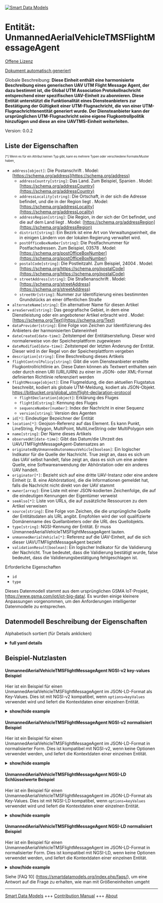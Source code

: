 <!-- 10-Header -->  
[![Smart Data Models](https://smartdatamodels.org/wp-content/uploads/2022/01/SmartDataModels_logo.png "Logo")](https://smartdatamodels.org)  
Entität: UnmannedAerialVehicleTMSFlightMessageAgent  
===================================================<!-- /10-Header -->  
<!-- 15-License -->  
[Offene Lizenz](https://github.com/smart-data-models//dataModel.UnmannedAerialVehicle/blob/master/UnmannedAerialVehicleTMSFlightMessageAgent/LICENSE.md)  
[Dokument automatisch generiert](https://docs.google.com/presentation/d/e/2PACX-1vTs-Ng5dIAwkg91oTTUdt8ua7woBXhPnwavZ0FxgR8BsAI_Ek3C5q97Nd94HS8KhP-r_quD4H0fgyt3/pub?start=false&loop=false&delayms=3000#slide=id.gb715ace035_0_60)  
<!-- /15-License -->  
<!-- 20-Description -->  
Globale Beschreibung: **Diese Einheit enthält eine harmonisierte Beschreibung eines generischen UAV UTM Flight Message Agent, der dazu bestimmt ist, die Global UTM Association Protokollnachricht entsprechend einer spezifischen UAV-Einheit zu abonnieren. Diese Entität unterstützt die Funktionalität eines Diensteanbieters zur Bestätigung der Gültigkeit einer UTM-Flugnachricht, die von einer UTM-Flugnachrichtenentität generiert wurde. Der Diensteanbieter kann der ursprünglichen UTM-Flugnachricht seine eigene Flugkontrollpolitik hinzufügen und diese an eine UAVTMS-Einheit weiterleiten.**  
Version: 0.0.2  
<!-- /20-Description -->  
<!-- 30-PropertiesList -->  

## Liste der Eigenschaften  

<sup><sub>[*] Wenn es für ein Attribut keinen Typ gibt, kann es mehrere Typen oder verschiedene Formate/Muster haben</sub></sup>.  
- `address[object]`: Die Postanschrift  . Model: [https://schema.org/address](https://schema.org/address)	- `addressCountry[string]`: Das Land. Zum Beispiel, Spanien  . Model: [https://schema.org/addressCountry](https://schema.org/addressCountry)  
	- `addressLocality[string]`: Die Ortschaft, in der sich die Adresse befindet, und die in der Region liegt  . Model: [https://schema.org/addressLocality](https://schema.org/addressLocality)  
	- `addressRegion[string]`: Die Region, in der sich der Ort befindet, und die auf dem Land liegt  . Model: [https://schema.org/addressRegion](https://schema.org/addressRegion)  
	- `district[string]`: Ein Bezirk ist eine Art von Verwaltungseinheit, die in einigen Ländern von der lokalen Regierung verwaltet wird.    
	- `postOfficeBoxNumber[string]`: Die Postfachnummer für Postfachadressen. Zum Beispiel, 03578  . Model: [https://schema.org/postOfficeBoxNumber](https://schema.org/postOfficeBoxNumber)  
	- `postalCode[string]`: Die Postleitzahl. Zum Beispiel, 24004  . Model: [https://schema.org/https://schema.org/postalCode](https://schema.org/https://schema.org/postalCode)  
	- `streetAddress[string]`: Die Straßenanschrift  . Model: [https://schema.org/streetAddress](https://schema.org/streetAddress)  
	- `streetNr[string]`: Nummer zur Identifizierung eines bestimmten Grundstücks an einer öffentlichen Straße    
- `alternateName[string]`: Ein alternativer Name für diesen Artikel  - `areaServed[string]`: Das geografische Gebiet, in dem eine Dienstleistung oder ein angebotener Artikel erbracht wird  . Model: [https://schema.org/Text](https://schema.org/Text)- `dataProvider[string]`: Eine Folge von Zeichen zur Identifizierung des Anbieters der harmonisierten Dateneinheit  - `dateCreated[date-time]`: Zeitstempel der Entitätserstellung. Dieser wird normalerweise von der Speicherplattform zugewiesen  - `dateModified[date-time]`: Zeitstempel der letzten Änderung der Entität. Dieser wird in der Regel von der Speicherplattform vergeben  - `description[string]`: Eine Beschreibung dieses Artikels  - `flightControlPolicy[string]`: Gibt die vom Diensteanbieter erstellte Flugkontrollrichtlinie an. Diese Daten können als Textwert enthalten sein oder durch einen URI (URL/URN) zu einer im JSON- oder XML-Format definierten Richtlinie referenziert werden  - `flightMessage[object]`: Eine Flugmeldung, die den aktuellen Flugstatus beschreibt, kodiert als globale UTM-Meldung, kodiert als JSON-Objekt. https://bitbucket.org/global_utm/flight-declaration-protocol  	- `flightDeclaration[object]`: Erklärung des Fluges    
	- `flightId[string]`: Kennung des Fluges    
	- `sequenceNumber[number]`: Index der Nachricht in einer Sequenz    
	- `version[string]`: Version des Agenten    
- `id[*]`: Eindeutiger Bezeichner der Entität  - `location[*]`: Geojson-Referenz auf das Element. Es kann Punkt, LineString, Polygon, MultiPoint, MultiLineString oder MultiPolygon sein  - `name[string]`: Der Name dieses Artikels  - `observedAt[date-time]`: Gibt das Datum/die Uhrzeit des UAVUTMFlightMessageAgent-Datensatzes an  - `originatedByUnmannedAutonomousVehicle[boolean]`: Ein logischer Indikator für die Quelle der Nachricht. True zeigt an, dass es sich um das UAV selbst handelt, false zeigt an, dass es sich um eine andere Quelle, eine Softwareanwendung der Abhörstation oder ein anderes UAV handelt.  - `originator[*]`: Bezieht sich auf eine dritte UAV-Instanz oder eine andere Einheit (z. B. eine Abhörstation), die die Informationen gemeldet hat, falls die Nachricht nicht direkt von der UAV stammt  - `owner[array]`: Eine Liste mit einer JSON-kodierten Zeichenfolge, die auf die eindeutigen Kennungen der Eigentümer verweist  - `seeAlso[*]`: Liste von URLs, die auf zusätzliche Ressourcen zu dem Artikel verweisen  - `source[string]`: Eine Folge von Zeichen, die die ursprüngliche Quelle der Entitätsdaten als URL angibt. Empfohlen wird der voll qualifizierte Domänenname des Quellanbieters oder die URL des Quellobjekts.  - `type[string]`: NGSI-Kennung der Entität. Er muss UnmannedAerialVehicleTMSFlightMessageAgent lauten.  - `unmannedAerialVehicle[*]`: Referenz auf die UAV-Einheit, auf die sich dieser UAVUTMFlightMessageAgent bezieht  - `validationResult[boolean]`: Ein logischer Indikator für die Validierung der Nachricht. True bedeutet, dass die Validierung bestätigt wurde, false bedeutet, dass die Validierungsbestätigung fehlgeschlagen ist.  <!-- /30-PropertiesList -->  
<!-- 35-RequiredProperties -->  
Erforderliche Eigenschaften  
- `id`  - `type`  <!-- /35-RequiredProperties -->  
<!-- 40-NotesYaml -->  
Dieses Datenmodell stammt aus dem ursprünglichen GSMA IoT-Projekt, https://www.gsma.com/iot/iot-big-data/. Es wurden einige kleinere Anpassungen vorgenommen, um den Anforderungen intelligenter Datenmodelle zu entsprechen.  
<!-- /40-NotesYaml -->  
<!-- 50-DataModelHeader -->  
## Datenmodell Beschreibung der Eigenschaften  
Alphabetisch sortiert (für Details anklicken)  
<!-- /50-DataModelHeader -->  
<!-- 60-ModelYaml -->  
<details><summary><strong>full yaml details</strong></summary>    
```yaml  
UnmannedAerialVehicleTMSFlightMessageAgent:    
  description: This entity contains a harmonised description of a generic UAV UTM Flight Message Agent that is designed to subscribe to the Global UTM Association protocol message according to a specific UAV entity. This entity supports the functionality of a service provider to confirm the validity of UTM Flight Message generated by UTM Flight Message Entity. The service provider can include their own Flight Control Policy to the original UTM Flight Message and forward this to a UAVTMS entity.    
  properties:    
    address:    
      description: The mailing address    
      properties:    
        addressCountry:    
          description: 'The country. For example, Spain'    
          type: string    
          x-ngsi:    
            model: https://schema.org/addressCountry    
            type: Property    
        addressLocality:    
          description: 'The locality in which the street address is, and which is in the region'    
          type: string    
          x-ngsi:    
            model: https://schema.org/addressLocality    
            type: Property    
        addressRegion:    
          description: 'The region in which the locality is, and which is in the country'    
          type: string    
          x-ngsi:    
            model: https://schema.org/addressRegion    
            type: Property    
        district:    
          description: 'A district is a type of administrative division that, in some countries, is managed by the local government'    
          type: string    
          x-ngsi:    
            type: Property    
        postOfficeBoxNumber:    
          description: 'The post office box number for PO box addresses. For example, 03578'    
          type: string    
          x-ngsi:    
            model: https://schema.org/postOfficeBoxNumber    
            type: Property    
        postalCode:    
          description: 'The postal code. For example, 24004'    
          type: string    
          x-ngsi:    
            model: https://schema.org/https://schema.org/postalCode    
            type: Property    
        streetAddress:    
          description: The street address    
          type: string    
          x-ngsi:    
            model: https://schema.org/streetAddress    
            type: Property    
        streetNr:    
          description: Number identifying a specific property on a public street    
          type: string    
          x-ngsi:    
            type: Property    
      type: object    
      x-ngsi:    
        model: https://schema.org/address    
        type: Property    
    alternateName:    
      description: An alternative name for this item    
      type: string    
      x-ngsi:    
        type: Property    
    areaServed:    
      description: The geographic area where a service or offered item is provided    
      type: string    
      x-ngsi:    
        model: https://schema.org/Text    
        type: Property    
    dataProvider:    
      description: A sequence of characters identifying the provider of the harmonised data entity    
      type: string    
      x-ngsi:    
        type: Property    
    dateCreated:    
      description: Entity creation timestamp. This will usually be allocated by the storage platform    
      format: date-time    
      type: string    
      x-ngsi:    
        type: Property    
    dateModified:    
      description: Timestamp of the last modification of the entity. This will usually be allocated by the storage platform    
      format: date-time    
      type: string    
      x-ngsi:    
        type: Property    
    description:    
      description: A description of this item    
      type: string    
      x-ngsi:    
        type: Property    
    flightControlPolicy:    
      description: Indicates the flight control policy generated by the service provider. This data could be included as a text value or referenced by a URI (URL/URN) to a policy defined in JSON or XML format    
      type: string    
      x-ngsi:    
        type: Property    
    flightMessage:    
      description: 'A flight message describing the current flight status encoded as a Global UTM Message encoded as a JSON object. https://bitbucket.org/global_utm/flight-declaration-protocol'    
      properties:    
        flightDeclaration:    
          description: Declaration of the flight    
          properties:    
            actualLandingTime:    
              description: Actual landing time    
              format: date-time    
              type: string    
              x-ngsi:    
                type: Property    
            actualTakeOffTime:    
              description: Actual take off time    
              format: date-time    
              type: string    
              x-ngsi:    
                type: Property    
            contactUrl:    
              description: A url for further information    
              format: uri    
              type: string    
              x-ngsi:    
                type: Property    
            expectTelemetry:    
              description: 'Whether it is expected telemetry data '    
              type: boolean    
              x-ngsi:    
                type: Property    
            idents:    
              description: Identifier items of the flight declaration    
              items:    
                description: Every item in the idents    
                type: string    
                x-ngsi:    
                  type: Property    
              type: array    
              x-ngsi:    
                type: Property    
            operationMode:    
              description: Operation mode of the flight    
              enum:    
                - vlos    
                - evlos    
                - bvlos    
                - automated    
              type: string    
              x-ngsi:    
                type: Property    
            originatingParty:    
              description: Country from which the goods/items being transported originate.    
              type: string    
              x-ngsi:    
                type: Property    
            parts:    
              description: 'elements of the flight declaration that can include details about the operator, the aircraft, specific approvals, means of compliance, and continuing airworthiness management'    
              items:    
                description: Every item of the parts    
                type: string    
                x-ngsi:    
                  type: Property    
              type: array    
              x-ngsi:    
                type: Property    
            purpose:    
              description: Purpose of the flight    
              type: string    
              x-ngsi:    
                type: Property    
          type: object    
          x-ngsi:    
            type: Property    
        flightId:    
          description: Identifier of the flight    
          type: string    
          x-ngsi:    
            type: Property    
        sequenceNumber:    
          description: Index of the message in a sequence    
          type: number    
          x-ngsi:    
            type: Property    
        version:    
          description: Version of the agent    
          type: string    
          x-ngsi:    
            type: Property    
      type: object    
      x-ngsi:    
        type: Property    
    id:    
      anyOf:    
        - description: Identifier format of any NGSI entity    
          maxLength: 256    
          minLength: 1    
          pattern: ^[\w\-\.\{\}\$\+\*\[\]`|~^@!,:\\]+$    
          type: string    
          x-ngsi:    
            type: Property    
        - description: Identifier format of any NGSI entity    
          format: uri    
          type: string    
          x-ngsi:    
            type: Property    
      description: Unique identifier of the entity    
      x-ngsi:    
        type: Property    
    location:    
      description: 'Geojson reference to the item. It can be Point, LineString, Polygon, MultiPoint, MultiLineString or MultiPolygon'    
      oneOf:    
        - description: Geojson reference to the item. Point    
          properties:    
            bbox:    
              items:    
                type: number    
              minItems: 4    
              type: array    
            coordinates:    
              items:    
                type: number    
              minItems: 2    
              type: array    
            type:    
              enum:    
                - Point    
              type: string    
          required:    
            - type    
            - coordinates    
          title: GeoJSON Point    
          type: object    
          x-ngsi:    
            type: GeoProperty    
        - description: Geojson reference to the item. LineString    
          properties:    
            bbox:    
              items:    
                type: number    
              minItems: 4    
              type: array    
            coordinates:    
              items:    
                items:    
                  type: number    
                minItems: 2    
                type: array    
              minItems: 2    
              type: array    
            type:    
              enum:    
                - LineString    
              type: string    
          required:    
            - type    
            - coordinates    
          title: GeoJSON LineString    
          type: object    
          x-ngsi:    
            type: GeoProperty    
        - description: Geojson reference to the item. Polygon    
          properties:    
            bbox:    
              items:    
                type: number    
              minItems: 4    
              type: array    
            coordinates:    
              items:    
                items:    
                  items:    
                    type: number    
                  minItems: 2    
                  type: array    
                minItems: 4    
                type: array    
              type: array    
            type:    
              enum:    
                - Polygon    
              type: string    
          required:    
            - type    
            - coordinates    
          title: GeoJSON Polygon    
          type: object    
          x-ngsi:    
            type: GeoProperty    
        - description: Geojson reference to the item. MultiPoint    
          properties:    
            bbox:    
              items:    
                type: number    
              minItems: 4    
              type: array    
            coordinates:    
              items:    
                items:    
                  type: number    
                minItems: 2    
                type: array    
              type: array    
            type:    
              enum:    
                - MultiPoint    
              type: string    
          required:    
            - type    
            - coordinates    
          title: GeoJSON MultiPoint    
          type: object    
          x-ngsi:    
            type: GeoProperty    
        - description: Geojson reference to the item. MultiLineString    
          properties:    
            bbox:    
              items:    
                type: number    
              minItems: 4    
              type: array    
            coordinates:    
              items:    
                items:    
                  items:    
                    type: number    
                  minItems: 2    
                  type: array    
                minItems: 2    
                type: array    
              type: array    
            type:    
              enum:    
                - MultiLineString    
              type: string    
          required:    
            - type    
            - coordinates    
          title: GeoJSON MultiLineString    
          type: object    
          x-ngsi:    
            type: GeoProperty    
        - description: Geojson reference to the item. MultiLineString    
          properties:    
            bbox:    
              items:    
                type: number    
              minItems: 4    
              type: array    
            coordinates:    
              items:    
                items:    
                  items:    
                    items:    
                      type: number    
                    minItems: 2    
                    type: array    
                  minItems: 4    
                  type: array    
                type: array    
              type: array    
            type:    
              enum:    
                - MultiPolygon    
              type: string    
          required:    
            - type    
            - coordinates    
          title: GeoJSON MultiPolygon    
          type: object    
          x-ngsi:    
            type: GeoProperty    
      x-ngsi:    
        type: GeoProperty    
    name:    
      description: The name of this item    
      type: string    
      x-ngsi:    
        type: Property    
    observedAt:    
      description: Indicates the date/time of the UAVUTMFlightMessageAgent record    
      format: date-time    
      type: string    
      x-ngsi:    
        type: Property    
    originatedByUnmannedAutonomousVehicle:    
      description: 'A logical indicator of source of the message. True indicates it is the UAV itself, false indicates that it is a different source, a listening station software application or a different UAV'    
      type: boolean    
      x-ngsi:    
        type: Property    
    originator:    
      anyOf:    
        - description: Identifier format of any NGSI entity    
          maxLength: 256    
          minLength: 1    
          pattern: ^[\w\-\.\{\}\$\+\*\[\]`|~^@!,:\\]+$    
          type: string    
          x-ngsi:    
            type: Property    
        - description: Identifier format of any NGSI entity    
          format: uri    
          type: string    
          x-ngsi:    
            type: Property    
      description: Refers to a third party UAV instance or other entity (e.g. listening station) that reported the information in the case the message was not directly originated by the UAV    
      x-ngsi:    
        type: Relationship    
    owner:    
      description: A List containing a JSON encoded sequence of characters referencing the unique Ids of the owner(s)    
      items:    
        anyOf:    
          - description: Identifier format of any NGSI entity    
            maxLength: 256    
            minLength: 1    
            pattern: ^[\w\-\.\{\}\$\+\*\[\]`|~^@!,:\\]+$    
            type: string    
            x-ngsi:    
              type: Property    
          - description: Identifier format of any NGSI entity    
            format: uri    
            type: string    
            x-ngsi:    
              type: Property    
        description: Unique identifier of the entity    
        x-ngsi:    
          type: Property    
      type: array    
      x-ngsi:    
        type: Property    
    seeAlso:    
      description: list of uri pointing to additional resources about the item    
      oneOf:    
        - items:    
            format: uri    
            type: string    
          minItems: 1    
          type: array    
        - format: uri    
          type: string    
      x-ngsi:    
        type: Property    
    source:    
      description: 'A sequence of characters giving the original source of the entity data as a URL. Recommended to be the fully qualified domain name of the source provider, or the URL to the source object'    
      type: string    
      x-ngsi:    
        type: Property    
    type:    
      description: NGSI Entity identifier. It has to be UnmannedAerialVehicleTMSFlightMessageAgent    
      enum:    
        - UnmannedAerialVehicleTMSFlightMessageAgent    
      type: string    
      x-ngsi:    
        type: Property    
    unmannedAerialVehicle:    
      anyOf:    
        - description: Identifier format of any NGSI entity    
          maxLength: 256    
          minLength: 1    
          pattern: ^[\w\-\.\{\}\$\+\*\[\]`|~^@!,:\\]+$    
          type: string    
          x-ngsi:    
            type: Property    
        - description: Identifier format of any NGSI entity    
          format: uri    
          type: string    
          x-ngsi:    
            type: Property    
      description: Reference to the UAV entity to which this UAVUTMFlightMessageAgent relates    
      x-ngsi:    
        type: Relationship    
    validationResult:    
      description: 'A logical indicator of validation of the message. True indicates it is the validation is confirmed, false indicates that the validation confirmation fails'    
      type: boolean    
      x-ngsi:    
        type: Property    
  required:    
    - id    
    - type    
  type: object    
  x-derived-from: ""    
  x-disclaimer: 'Redistribution and use in source and binary forms, with or without modification, are permitted  provided that the license conditions are met. Copyleft (c) 2024 Contributors to Smart Data Models Program'    
  x-license-url: https://github.com/smart-data-models/dataModel.UnmannedAerialVehicle/blob/master/UnmannedAerialVehicleTMSFlightMessageAgent/LICENSE.md    
  x-model-schema: https://smart-data-models.github.io/dataModel.UnmannedAerialVehicle/UnmannedAerialVehicleTMSFlightMessageAgent/schema.json    
  x-model-tags: GSMA    
  x-version: 0.0.2    
```  
</details>    
<!-- /60-ModelYaml -->  
<!-- 70-MiddleNotes -->  
<!-- /70-MiddleNotes -->  
<!-- 80-Examples -->  
## Beispiel-Nutzlasten  
#### UnmannedAerialVehicleTMSFlightMessageAgent NGSI-v2 key-values Beispiel  
Hier ist ein Beispiel für einen UnmannedAerialVehicleTMSFlightMessageAgent im JSON-LD-Format als Key-Values. Dies ist mit NGSI-v2 kompatibel, wenn `options=keyValues` verwendet wird und liefert die Kontextdaten einer einzelnen Entität.  
<details><summary><strong>show/hide example</strong></summary>    
```json  
{  
  "id": "urn:ngsi-ld:UAVUTMFlightMessageAgent:cba823cc-5930-11e8-b8fe-d7c79082c9c7",  
  "type": "UnmannedAerialVehicleTMSFlightMessageAgent",  
  "source": "https://source.example.com",  
  "dataProvider": "https://provider.example.com",  
  "unmannedAerialVehicle": "urn:ngsi-ld:UAV:23821045-33d4-46ec-b777-98f461bf4856",  
  "observedAt": "2016-08-23T10:18:16Z",  
  "originatedByUnmannedAutonomousVehicle": false,  
  "originator": "urn:ngsi-ld:UAV:29935bbe-5922-11e8-9742-93bfb84686ec",  
  "flightMessage": {  
    "flightId": "3ce68ac8-5932-11e8-9a8d-ef74eb0fb0a2",  
    "sequenceNumber": 0,  
    "flightDeclaration": {},  
    "version": "1.0.0"  
  },  
  "validationResult": true,  
  "flightControlPolicy": "https://www.example.com/fight-policy"  
}  
```  
</details>  
#### UnmannedAerialVehicleTMSFlightMessageAgent NGSI-v2 normalisiert Beispiel  
Hier ist ein Beispiel für einen UnmannedAerialVehicleTMSFlightMessageAgent im JSON-LD-Format in normalisierter Form. Dies ist kompatibel mit NGSI-v2, wenn keine Optionen verwendet werden, und liefert die Kontextdaten einer einzelnen Entität.  
<details><summary><strong>show/hide example</strong></summary>    
```json  
{  
  "id": "urn:ngsi-ld:UAVUTMFlightMessageAgent:cba823cc-5930-11e8-b8fe-d7c79082c9c7",  
  "type": "UnmannedAerialVehicleTMSFlightMessageAgent",  
  "source": {  
    "type": "Text",  
    "value": "https://source.example.com"  
  },  
  "dataProvider": {  
    "type": "Text",  
    "value": "https://provider.example.com"  
  },  
  "unmannedAerialVehicle": {  
    "type": "Text",  
    "value": "urn:ngsi-ld:UAV:23821045-33d4-46ec-b777-98f461bf4856"  
  },  
  "observedAt": {  
    "type": "DateTime",  
    "value": "2016-08-23T10:18:16Z"  
  },  
  "originatedByUnmannedAutonomousVehicle": {  
    "type": "Boolean",  
    "value": false  
  },  
  "originator": {  
    "type": "Text",  
    "value": "urn:ngsi-ld:UAV:29935bbe-5922-11e8-9742-93bfb84686ec"  
  },  
  "flightMessage": {  
    "type": "StructuredValue",  
    "value": {  
      "flightId": "3ce68ac8-5932-11e8-9a8d-ef74eb0fb0a2",  
      "sequenceNumber": 0,  
      "flightDeclaration": {},  
      "version": "1.0.0"  
    }  
  },  
  "validationResult": {  
    "type": "Boolean",  
    "value": true  
  },  
  "flightControlPolicy": {  
    "type": "Text",  
    "value": "https://www.example.com/fight-policy"  
  }  
}  
```  
</details>  
#### UnmannedAerialVehicleTMSFlightMessageAgent NGSI-LD Schlüsselwerte Beispiel  
Hier ist ein Beispiel für einen UnmannedAerialVehicleTMSFlightMessageAgent im JSON-LD-Format als Key-Values. Dies ist mit NGSI-LD kompatibel, wenn `options=keyValues` verwendet wird und liefert die Kontextdaten einer einzelnen Entität.  
<details><summary><strong>show/hide example</strong></summary>    
```json  
{  
  "id": "urn:ngsi-ld:UAVUTMFlightMessageAgent:cba823cc-5930-11e8-b8fe-d7c79082c9c7",  
  "type": "UnmannedAerialVehicleTMSFlightMessageAgent",  
  "source": "https://source.example.com",  
  "dataProvider": "https://provider.example.com",  
  "unmannedAerialVehicle": "urn:ngsi-ld:UAV:23821045-33d4-46ec-b777-98f461bf4856",  
  "observedAt": "2016-08-23T10:18:16Z",  
  "originatedByUnmannedAutonomousVehicle": false,  
  "originator": "urn:ngsi-ld:UAV:29935bbe-5922-11e8-9742-93bfb84686ec",  
  "flightMessage": {  
    "flightId": "3ce68ac8-5932-11e8-9a8d-ef74eb0fb0a2",  
    "sequenceNumber": 0,  
    "flightDeclaration": {},  
    "version": "1.0.0"  
  },  
  "validationResult": true,  
  "flightControlPolicy": "https://www.example.com/fight-policy",  
  "@context": [  
    "https://smart-data-models.github.io/dataModel.UnmannedAerialVehicle/context.jsonld",  
    "https://raw.githubusercontent.com/smart-data-models/dataModel.UnmannedAerialVehicle/master/context.jsonld"  
  ]  
}  
```  
</details>  
#### UnmannedAerialVehicleTMSFlightMessageAgent NGSI-LD normalisiert Beispiel  
Hier ist ein Beispiel für einen UnmannedAerialVehicleTMSFlightMessageAgent im JSON-LD-Format in normalisierter Form. Dies ist kompatibel mit NGSI-LD, wenn keine Optionen verwendet werden, und liefert die Kontextdaten einer einzelnen Entität.  
<details><summary><strong>show/hide example</strong></summary>    
```json  
{  
    "id": "urn:ngsi-ld:UAVUTMFlightMessageAgent:cba823cc-5930-11e8-b8fe-d7c79082c9c7",  
    "type": "UnmannedAerialVehicleTMSFlightMessageAgent",  
    "source": {  
        "type": "Property",  
        "value": "https://source.example.com"  
    },  
    "dataProvider": {  
        "type": "Property",  
        "value": "https://provider.example.com"  
    },  
    "unmannedAerialVehicle": {  
        "type": "Relationship",  
        "object": "urn:ngsi-ld:UAV:23821045-33d4-46ec-b777-98f461bf4856"  
    },  
    "observedAt": {  
        "type": "Property",  
        "value": "2016-08-23T10:18:16Z"  
    },  
    "originatedByUnmannedAutonomousVehicle": {  
        "type": "Property",  
        "value": false  
    },  
    "originator": {  
        "type": "Relationship",  
        "object": "urn:ngsi-ld:UAV:29935bbe-5922-11e8-9742-93bfb84686ec"  
    },  
    "flightMessage": {  
        "type": "Property",  
        "value": {  
            "flightId": "3ce68ac8-5932-11e8-9a8d-ef74eb0fb0a2",  
            "sequenceNumber": 0,  
            "flightDeclaration": {},  
            "version": "1.0.0"  
        }  
    },  
    "validationResult": {  
        "type": "Property",  
        "value": true  
    },  
    "flightControlPolicy": {  
        "type": "Property",  
        "value": "https://www.example.com/fight-policy"  
    },  
    "@context": [  
        "https://smart-data-models.github.io/dataModel.UnmannedAerialVehicle/context.jsonld",  
        "https://raw.githubusercontent.com/smart-data-models/dataModel.UnmannedAerialVehicle/master/context.jsonld"  
    ]  
}  
```  
</details><!-- /80-Examples -->  
<!-- 90-FooterNotes -->  
<!-- /90-FooterNotes -->  
<!-- 95-Units -->  
Siehe [FAQ 10] (https://smartdatamodels.org/index.php/faqs/), um eine Antwort auf die Frage zu erhalten, wie man mit Größeneinheiten umgeht  
<!-- /95-Units -->  
<!-- 97-LastFooter -->  
---  
[Smart Data Models](https://smartdatamodels.org) +++ [Contribution Manual](https://bit.ly/contribution_manual) +++ [About](https://bit.ly/Introduction_SDM)<!-- /97-LastFooter -->  
